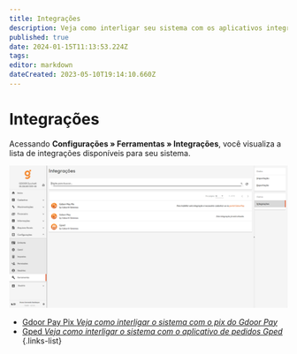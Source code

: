```yaml
---
title: Integrações
description: Veja como interligar seu sistema com os aplicativos integrados ao sistema
published: true
date: 2024-01-15T11:13:53.224Z
tags: 
editor: markdown
dateCreated: 2023-05-10T19:14:10.660Z
---
```


# Integrações

Acessando **Configurações » Ferramentas » Integrações**, você visualiza a lista de integrações disponíveis para seu sistema.

![Tela de integrações](/config/ferramentas/tela-integracoes.png)

- [Gdoor Pay Pix *Veja como interligar o sistema com o pix do Gdoor Pay*](/ferramentas/integracoes/gdoorpaypix)
- [Gped *Veja como interligar o sistema com o aplicativo de pedidos Gped*](/ferramentas/integracoes/gped)
{.links-list}

<!--
- [Gdoor Pay *Veja como interligar o sistema com o aplicativo Gdoor Pay da maquininha POS Vero Smart*](/ferramentas/integracoes/gdoorpayvero)
-->
